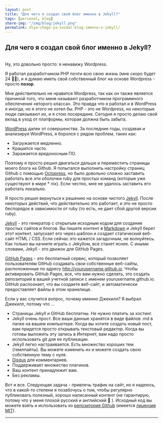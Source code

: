 ```yaml
---
layout: post
title: "Для чего я создал свой блог именно в Jekyll?"
tags: [personal, blog]
share-img: "/img/blog/jekyll.png"
permalink: dlya-chego-ya-sozdal-blog-imenno-v-jekyll/
---
```


## Для чего я создал свой блог именно в Jekyll?
<br>
Ну, это довольно просто: я ненавижу Wordpress.

Я работал разработчиком PHP почти всю свою жизнь (мне скоро будет 24 👨‍💻), и я думаю иметь свой собственный блог на основе Wordpress - просто **позор**. 
<!--more-->

Мне действительно не нравится Wordpress, так как он также является причиной того, что меня называют разработчиком программного обеспечения «второго класса». Это правда что я работал и в WordPress е иногда, но я этого не хотел бы. PHP - это не Wordpress, но некоторые люди связывают их, и я стою посередине. Сегодня я просто делаю свой вклад в уход от платформы, которая должна быть забыта.

[WordPress](https://wordpress.org/) далек от совершенства. За последние годы, создавая и анализируя WordPress, я боролся с рядом проблем, таких как:

* Загружается медленно.
* Крашится часто.
* Заражается вредоносным ПО.

Поэтому я просто решил двигаться дальше и переместить страницы моего блога на Github. Я попытался выполнить настройку страниц Github с помощью [Octopress](http://octopress.org/), но было довольно сложно заставить работать все эти оболочки ruby для простых команд (которые уже существуют в мире * nix). Если честно, мне не удалось заставить его работать локально.

Я просто решил вернуться к решению на основе чистого [Jekyll](http://jekyllrb.com/). После некоторых действий, что действительно это работает, и это не просто беспорядок в зависимости от ruby (то есть, не дает сбой другой версии ruby).

[Jekyll](http://jekyllrb.com/) - это генератор с открытым исходным кодом для создания простых сайтов и блогов. Вы пишете контент в [Markdown](https://help.github.com/articles/markdown-basics/) и Jekyll берет этот контент, запускает его через шаблон и создает статический веб-сайт HTML / CSS. Если сейчас это кажется загадочным, не волнуйтесь. Как только вы начнете играть с Jekyllом, все станет яснее. С иными словами, Jekyll - это движок для GitHub Pages.

[GitHub Pages](https://help.github.com/articles/using-jekyll-with-pages/) - это бесплатный сервис, который позволяет пользователям GitHub создавать свои собственные веб-сайты, расположенные по адресу http://yourusername.github.io. Чтобы активировать GitHub Pages, все, что вам нужно сделать, это создать репозиторий в вашей учетной записи с именем yourusername.github.io. GitHub распознает, что вы создаете веб-сайт, и автоматически предоставляет файлы в этом хранилище.

Если у вас случится вопрос, почему именно Джекилл? Я выбрал Джекилл, потому что ... 

* Страницы Jekyll и GitHub бесплатны. Не нужно платить за хостинг.
* Jekyll очень прост. Все ваши данные хранятся в виде файлов .md в папке на вашем компьютере. Когда вы хотите создать новый пост, вам придется просто открывать текстовый редактор. Когда вы готовы выложить эту запись в Интернет, вам надо просто использовать git для ее публикации.
* Jekyll легко настраивается. Есть множество хороших тем (темлпайты). Вы можете изменить их и можете создать свою собственную тему с нуля.
* [Disqus](http://disqus.com) для комментариев.
* Поддерживает множество плагинов.
* Ваш контент принадлежит вам.
* Без рекламы.

Вот и все. Следующая задача - привлечь трафик на сайт, но я надеюсь, что в какой-то степени я позабочусь о том, чтобы регулярно публиковать полезный, хорошо написанный контент (не гарантирую, потому что у меня плохой русский и английский 🤦‍ ). Исходный код вы можете взять и использовать из [репозитория Github](https://github.com/sultonov/sultonov.github.io) (имеется [лицензия MIT](https://opensource.org/licenses/MIT)).

---
